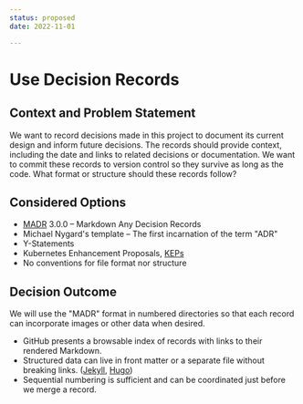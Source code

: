 ```yaml
---
status: proposed
date: 2022-11-01

---
```

# Use Decision Records

## Context and Problem Statement

We want to record decisions made in this project to document its current design and inform future decisions.
The records should provide context, including the date and links to related decisions or documentation.
We want to commit these records to version control so they survive as long as the code.
What format or structure should these records follow?

## Considered Options

- [MADR](https://adr.github.io/madr/) 3.0.0 – Markdown Any Decision Records
- Michael Nygard's template – The first incarnation of the term "ADR"
- Y-Statements
- Kubernetes Enhancement Proposals, [KEPs](https://github.com/kubernetes/enhancements/blob/44e075152fe0/keps/README.md)
- No conventions for file format nor structure

## Decision Outcome

We will use the "MADR" format in numbered directories so that each record can incorporate images or other data when desired.

- GitHub presents a browsable index of records with links to their rendered Markdown.
- Structured data can live in front matter or a separate file without breaking links.
  ([Jekyll][fm-jekyll], [Hugo][fm-hugo])
- Sequential numbering is sufficient and can be coordinated just before we merge a record.

[fm-hugo]: https://gohugo.io/content-management/front-matter/
[fm-jekyll]: https://jekyllrb.com/docs/front-matter/
